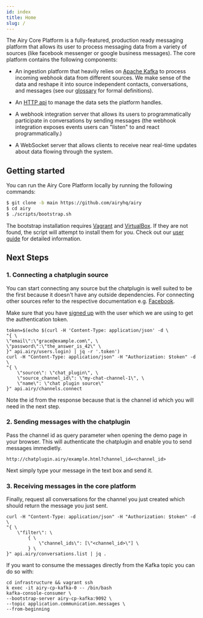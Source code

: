 ```yaml
---
id: index
title: Home
slug: /
---
```


The Airy Core Platform is a fully-featured, production ready messaging platform
that allows its user to process messaging data from a variety of sources (like
facebook messenger or google business messages). The core platform contains the
following components:

- An ingestion platform that heavily relies on [Apache
  Kafka](https://kafka.apache.org) to process incoming webhook data from
  different sources. We make sense of the data and reshape it into source
  independent contacts, conversations, and messages (see our
  [glossary](glossary.md) for formal definitions).

- An [HTTP api](api/http.md) to manage the data sets the platform
  handles.

- A webhook integration server that allows its users to programmatically
  participate in conversations by sending messages (the webhook integration
  exposes events users can "listen" to and react programmatically.)

- A WebSocket server that allows clients to receive near real-time updates about
  data flowing through the system.

## Getting started

You can run the Airy Core Platform locally by running the following commands:

```sh
$ git clone -b main https://github.com/airyhq/airy
$ cd airy
$ ./scripts/bootstrap.sh
```

The bootstrap installation requires
[Vagrant](https://www.vagrantup.com/downloads) and
[VirtualBox](https://www.virtualbox.org/wiki/Downloads). If they are not
found, the script will attempt to install them for you. Check out our [user
guide](user-guide.md) for detailed information.

## Next Steps
### 1. Connecting a chatplugin source

You can start connecting any source but the chatplugin is well suited to be the first because it doesn't have any outside dependencies. For connecting other sources refer to the respective documentation e.g. [Facebook](sources/facebook).

Make sure that you have [signed up](api/http#signup) with the user which we are using to get the authentication token.

```
token=$(echo $(curl -H 'Content-Type: application/json' -d \
"{ \
\"email\":\"grace@example.com\", \
\"password\":\"the_answer_is_42\" \
}" api.airy/users.login) | jq -r '.token')
curl -H "Content-Type: application/json" -H "Authorization: $token" -d \
"{ \
    \"source\": \"chat_plugin\", \
    \"source_channel_id\": \"my-chat-channel-1\", \
    \"name\": \"chat plugin source\"
}" api.airy/channels.connect
```




Note the id from the response because that is the channel id which you will need in the next step.

### 2. Sending messages with the chatplugin

Pass the channel id as query parameter when opening the demo page in your browser. This will authenticate the chatplugin and enable you to send messages immedietly. 

```
http://chatplugin.airy/example.html?channel_id=<channel_id>
```

Next simply type your message in the text box and send it.

### 3. Receiving messages in the core platform

Finally, request all conversations for the channel you just created which should return the message you just sent.

```
curl -H "Content-Type: application/json" -H "Authorization: $token" -d \
"{ \
    \"filter\": \
        { \
            \"channel_ids\": [\"<channel_id>\"] \
        } \
}" api.airy/conversations.list | jq .
```

If you want to consume the messages directly from the Kafka topic you can do so with:

```
cd infrastructure && vagrant ssh
k exec -it airy-cp-kafka-0 -- /bin/bash
kafka-console-consumer \
--bootstrap-server airy-cp-kafka:9092 \
--topic application.communication.messages \
--from-beginning
```
